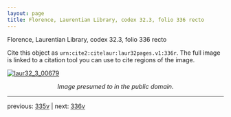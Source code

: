 ```yaml
---
layout: page
title: Florence, Laurentian Library, codex 32.3, folio 336 recto
---
```


Florence, Laurentian Library, codex 32.3, folio 336 recto

Cite this object as `urn:cite2:citelaur:laur32pages.v1:336r`.  The full image is linked to a citation tool you can use to cite regions of the image.

[![laur32_3_00679](http://www.homermultitext.org/iipsrv?IIIF=/project/homer/pyramidal/deepzoom/citelaur/laur32imgs/v1/laur32_3_00679.tif/full/800,/0/default.jpg)](http://www.homermultitext.org/ict2/?urn=urn:cite2:citelaur:laur32imgs.v1:laur32_3_00679) 

<p style="text-align: center; font-style: italic;">Image presumed to in the public domain.</p>

---

previous: [335v](../335v/) | next: [336v](../336v/)